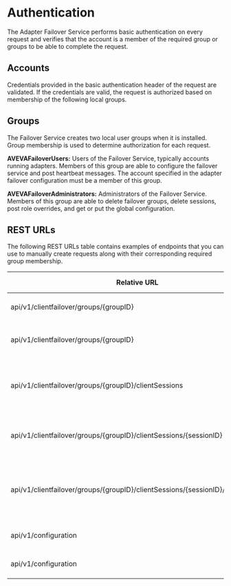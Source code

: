 # Authentication
The Adapter Failover Service performs basic authentication on every request and verifies that the account is a member of the required group or groups to be able to complete the request.

## Accounts
Credentials provided in the basic authentication header of the request are validated. If the credentials are valid, the request is authorized based on membership of the following local groups.

## Groups
The Failover Service creates two local user groups when it is installed. Group membership is used to determine authorization for each request. 

**AVEVAFailoverUsers:** Users of the Failover Service, typically accounts running adapters. Members of this group are able to configure the failover service and post heartbeat messages. The account specified in the adapter failover configuration must be a member of this group.

**AVEVAFailoverAdministrators:** Administrators of the Failover Service. Members of this group are able to delete failover groups, delete sessions, post role overrides, and get or put the global configuration.

## REST URLs
The following REST URLs table contains examples of endpoints that you can use to manually create requests along with their corresponding required group membership.

| Relative URL | HTTP verb | Action | Group Required |
| ------------ | --------- | ------ | ------|
| api/v1/clientfailover/groups/{groupID} | GET | Gets all existing groups | AVEVAFailoverUsers |
| api/v1/clientfailover/groups/{groupID} | DELETE | Deletes the group specified by groupID | AVEVAFailoverAdministrators |
| api/v1/clientfailover/groups/{groupID}/clientSessions | GET | Gets the client sessions in the group specified by groupID | AVEVAFailoverUsers |
| api/v1/clientfailover/groups/{groupID}/clientSessions/{sessionID} | DELETE | Deletes the client session in groupID with sessionID | AVEVAFailoverAdministrators |
| api/v1/clientfailover/groups/{groupID}/clientSessions/{sessionID}/roleoverride | POST | Sets the session's role to the value specified in the request body | AVEVAFailoverAdministrators |
| api/v1/configuration | GET | Gets the global configuration | AVEVAFailoverAdministrators |
| api/v1/configuration | PUT | Sets the global configuration | AVEVAFailoverAdministrators |
